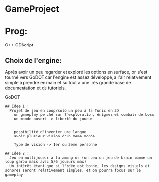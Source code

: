 # GameProject

# Prog:
C++
GDScript

## Choix de l'engine:
    
Après avoir un peu regarder et exploré les options en surface, on s'est tourné vers GoDOT car l'engine est assez développé, a l'air relativement simple à prendre en main et surtout a une très grande base de documentation et de tutoriels.

GoDOT

    ## Idee 1 : 
      Projet de jeu en coop/solo un peu à la Tunic en 3D
        un gameplay penché sur l'exploration, énigmes et combats de boss
        un monde ouvert -> liberté du joueur
    
    
        possibilité d'inventer une langue 
        avoir plusieur vision d'un meme monde
    
        Type de vision -> 1er ou 3eme personne

    ## Idee 2 : 
      Jeu en multijoueur à la among us (un peu un jeu de brain comme un loup garou mais avec 5/6 joueurs max)
      Un intérêt étant que si l'idée est bonne, les designs visuels et sonores seront relativement simples, et on pourra focus sur le gameplay 
